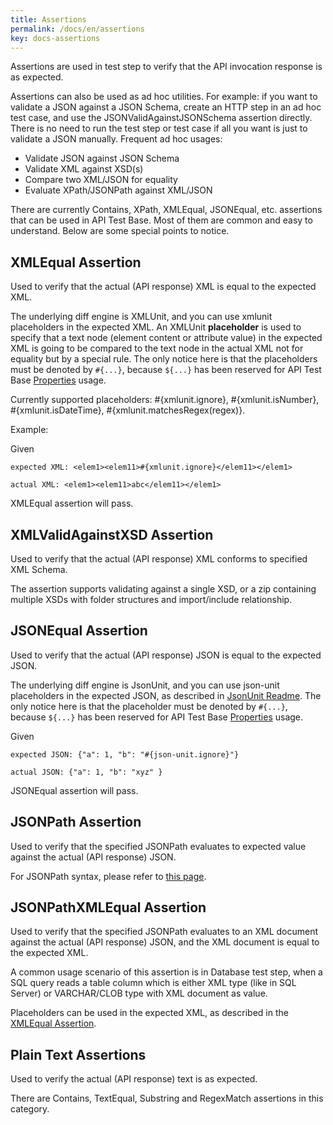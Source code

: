 ```yaml
---
title: Assertions
permalink: /docs/en/assertions
key: docs-assertions
---
```

Assertions are used in test step to verify that the API invocation response is as expected.

Assertions can also be used as ad hoc utilities. For example: if you want to validate a JSON against a JSON Schema, create an HTTP step in an ad hoc test case, and use the JSONValidAgainstJSONSchema assertion directly. There is no need to run the test step or test case if all you want is just to validate a JSON manually. Frequent ad hoc usages:
* Validate JSON against JSON Schema
* Validate XML against XSD(s)
* Compare two XML/JSON for equality
* Evaluate XPath/JSONPath against XML/JSON

There are currently Contains, XPath, XMLEqual, JSONEqual, etc. assertions that can be used in API Test Base. Most of them are common and easy to understand. Below are some special points to notice.

## XMLEqual Assertion
Used to verify that the actual (API response) XML is equal to the expected XML. 

The underlying diff engine is XMLUnit, and you can use xmlunit placeholders in the expected XML. An XMLUnit **placeholder** is used to specify that a text node (element content or attribute value) in the expected XML is going to be compared to the text node in the actual XML not for equality but by a special rule. The only notice here is that the placeholders must be denoted by `#{...}`, because `${...}` has been reserved for API Test Base [Properties](/docs/en/properties) usage.

Currently supported placeholders: #{xmlunit.ignore}, #{xmlunit.isNumber}, #{xmlunit.isDateTime}, #{xmlunit.matchesRegex(regex)}.

Example:

Given

    expected XML: <elem1><elem11>#{xmlunit.ignore}</elem11></elem1>

    actual XML: <elem1><elem11>abc</elem11></elem1>

XMLEqual assertion will pass.

## XMLValidAgainstXSD Assertion
Used to verify that the actual (API response) XML conforms to specified XML Schema.

The assertion supports validating against a single XSD, or a zip containing multiple XSDs with folder structures and import/include relationship.

## JSONEqual Assertion
Used to verify that the actual (API response) JSON is equal to the expected JSON. 

The underlying diff engine is JsonUnit, and you can use json-unit placeholders in the expected JSON, as described in [JsonUnit Readme](https://github.com/lukas-krecan/JsonUnit). The only notice here is that the placeholder must be denoted by `#{...}`, because `${...}` has been reserved for API Test Base [Properties](/docs/en/properties) usage.

Given

    expected JSON: {"a": 1, "b": "#{json-unit.ignore}"}
    
    actual JSON: {"a": 1, "b": "xyz" }

JSONEqual assertion will pass.

## JSONPath Assertion
Used to verify that the specified JSONPath evaluates to expected value against the actual (API response) JSON. 

For JSONPath syntax, please refer to [this page](https://github.com/jayway/JsonPath).

## JSONPathXMLEqual Assertion
Used to verify that the specified JSONPath evaluates to an XML document against the actual (API response) JSON, and the XML document is equal to the expected XML.

A common usage scenario of this assertion is in Database test step, when a SQL query reads a table column which is either XML type (like in SQL Server) or VARCHAR/CLOB type with XML document as value.

Placeholders can be used in the expected XML, as described in the [XMLEqual Assertion](#xmlequal-assertion).

## Plain Text Assertions
Used to verify the actual (API response) text is as expected.

There are Contains, TextEqual, Substring and RegexMatch assertions in this category.